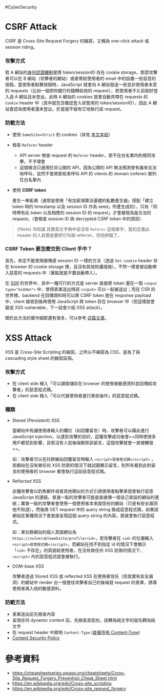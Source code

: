 #CyberSecurity 

# CSRF Attack

CSRF 是 Cross-Site Request Forgery 的縮寫，又稱為 one-click attack 或 session riding。

### 攻擊方式

若 A 網站的[身份認證機制](</Web Development/Authentication - Cookie-Based vs. Token-Based.md>)是將 token/sessionID 存在 cookie storage，那麼攻擊者可以在 B 網站（攻擊者的網站）或者寄給使用者的 email 中的設置一些惡意的按鈕，當使用者點擊按鈕時，JavaScript 就會向 A 網站發送一些並非使用者本意的 requests（比如一個把你銀行的錢轉給他的 request），若使用者不久前剛好登入過 A 網站且未登出，此時 A 網站的 cookies 就會自動夾帶在 requests 的 `Cookie` header 中（其中就包含確認登入狀態用的 token/sessionID），因此 A 網站會認為使用者還未登出，於是就不疑有它地執行該 request。

### 防範方法

- 使用 `SameSite=Strict` 的 cookies（詳見 [本文本段](</Web Development/Cookies/Cookies 的存取.md#SameSite>)）
- 檢查 `Referer` header
    - API server 檢查 request 的 `Referer` header，若不在白名單內則視同攻擊，不予理會
    - 這個做法只適用於非公開的 API，因為公開的 API 無法預測會有誰來合法地呼叫，自然不會將那些來呼叫 API 的 clients 的 domain (referer) 都列在白名單內

- 使用 **CSRF token**

    產生一串亂碼（通常是使用「有加密演算法基礎的亂數產生器」搭配「建立 token 時的 timestamp 以及 session ID 作為 seed」所產生成的），只有「同時帶有此 token 以及相應的 session ID 的 request」才會被視為是合法的 request。（會檢查 session ID 與 decrypted CSRF token 中的資訊）

>[!Note] 冷知識
>其實英文字典中並沒有 `Referer` 這個單字，當初定義此 header 的人其實是要把它叫做 referrer，但他拼錯了。

### CSRF Token 要怎麼交到 Client 手中？

首先，肯定不能使用跟傳遞 session ID 一樣的方法（透過 `Set-cookie` header 存在 browser 的 cookie storage 裡，且沒有其他防護措施），不然一樣會被自動帶入惡意的 requests 中（重點就是不要自動帶入）。

在 [SSR](</Web Development/SSR vs. CSR.md#Server-Side Rendering (SSR)>) 的世界中，其中一種可行的方式是 server 直接將 token 塞在一個 `<input type="hidden">` 中，使得表單送出時該 `<input>` 可以一起被送出；而在 CSR 的世界裡，backend 在回傳資料時可以將 CSRF token 放在 response payload 中，client 接收到後再使用 JavaScript 將 token 存在 browser 中（但這樣就會變成 XSS vulnerable，下一段會介紹 XSS attack）。

關於此方法的實作細節還有很多，可以參考 [這篇文章](https://cheatsheetseries.owasp.org/cheatsheets/Cross-Site_Request_Forgery_Prevention_Cheat_Sheet.html)。

# XSS Attack

XSS 是 Cross-Site Scripting 的縮寫，之所以不縮寫為 CSS，是為了與 cascading style sheet 的縮寫區隔。

### 攻擊方式

- 在 client side 植入「可以讀取儲存在 browser 的使用者敏感資料並回傳給攻擊者」的惡意程式碼。
- 在 client side 植入「可以代替使用者進行某些操作」的惡意程式碼。

### 種類

- Stored (Persistent) XSS

    當網站中有讓使用者輸入的欄位（如回覆留言）時，攻擊者可以藉此進行 JavaScript injection，以達到攻擊的目的，這種攻擊成功後會==同時使很多用戶都受到影響，且若沒有人從後端刪除該留言，這個攻擊就會一直被觸發==。

    如：攻擊者可以在社群網站回覆留言時輸入 `<script>惡意程式碼</script>` ，若網站在沒有做任何 XSS 防禦的情況下就試圖顯示留言，則所有看到此則留言的使用者的 browser 都會執行這段惡意程式碼。

- Reflected XSS

    此種攻擊會以釣魚郵件或者其他類似的方式引誘使用者點擊某個會執行惡意 JavaScript 的連結。普通一點的攻擊者可能是直接傳一個自己架設的網站的連結；厲害一點的攻擊者會使用一個使用者本來就信任的網站（只是有安全漏洞他不知道），然後將 GET request 中的 query string 換成惡意程式碼，如果該網站在某種情況下會直接呈現這個 query string 的內容，那就會執行惡意程式。

    如：某社群網站的個人頁面網址為 `https://vulnerablewebsite/profile/<id>`，若攻擊者在 `<id>` 的位置輸入 `<script>惡意程式碼</script>`，而網站在找不到指定 id 的情況下會顯示「`<id>` 不存在」的頁面給使用者，在沒有做任何 XSS 防禦的情況下， `<script>` 內的惡意程式就會被執行。

- DOM-base XSS

    攻擊者透過 Stored XSS 或 reflected XSS 在使用者信任（但其實有安全漏洞）的網站中 render 出一個會往攻擊者自己的後端發 request 的表單，誘導使用者填入他的敏感資料。

### 防範方法

- 表單送出前先檢查內容
- 呈現任何 dynamic content 前，先檢查其型別，該轉為純文字的就先轉為純文字
- 在 request header 中敘明 `Content-Type` ([查看所有 Content-Type](https://www.iana.org/assignments/media-types/media-types.xhtml))
- [Content Security Policy](https://developer.mozilla.org/en-US/docs/Web/HTTP/CSP)

# 參考資料

- <https://cheatsheetseries.owasp.org/cheatsheets/Cross-Site_Request_Forgery_Prevention_Cheat_Sheet.html>
- <https://en.wikipedia.org/wiki/Cross-site_scripting>
- <https://en.wikipedia.org/wiki/Cross-site_request_forgery>
